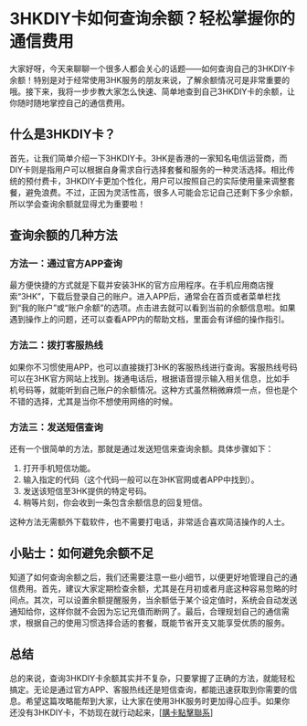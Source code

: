 # 3HKDIY卡如何查询余额？轻松掌握你的通信费用

大家好呀，今天来聊聊一个很多人都会关心的话题——如何查询自己的3HKDIY卡余额！特别是对于经常使用3HK服务的朋友来说，了解余额情况可是非常重要的哦。接下来，我将一步步教大家怎么快速、简单地查到自己3HKDIY卡的余额，让你随时随地掌控自己的通信费用。

## 什么是3HKDIY卡？

首先，让我们简单介绍一下3HKDIY卡。3HK是香港的一家知名电信运营商，而DIY卡则是指用户可以根据自身需求自行选择套餐和服务的一种灵活选择。相比传统的预付费卡，3HKDIY卡更加个性化，用户可以按照自己的实际使用量来调整套餐，避免浪费。不过，正因为灵活性高，很多人可能会忘记自己还剩下多少余额，所以学会查询余额就显得尤为重要啦！

## 查询余额的几种方法

### 方法一：通过官方APP查询

最方便快捷的方式就是下载并安装3HK的官方应用程序。在手机应用商店搜索“3HK”，下载后登录自己的账户。进入APP后，通常会在首页或者菜单栏找到“我的账户”或“账户余额”的选项。点击进去就可以看到当前的余额信息啦。如果遇到操作上的问题，还可以查看APP内的帮助文档，里面会有详细的操作指引。

### 方法二：拨打客服热线

如果你不习惯使用APP，也可以直接拨打3HK的客服热线进行查询。客服热线号码可以在3HK官方网站上找到。拨通电话后，根据语音提示输入相关信息，比如手机号码等，就能听到自己账户的余额情况。这种方式虽然稍微麻烦一点，但也是个不错的选择，尤其是当你不想使用网络的时候。

### 方法三：发送短信查询

还有一个很简单的方法，那就是通过发送短信来查询余额。具体步骤如下：
1. 打开手机短信功能。
2. 输入指定的代码（这个代码一般可以在3HK官网或者APP中找到）。
3. 发送该短信至3HK提供的特定号码。
4. 稍等片刻，你会收到一条包含余额信息的回复短信。

这种方法无需额外下载软件，也不需要打电话，非常适合喜欢简洁操作的人士。

## 小贴士：如何避免余额不足

知道了如何查询余额之后，我们还需要注意一些小细节，以便更好地管理自己的通信费用。首先，建议大家定期检查余额，尤其是在月初或者月底这种容易忽略的时间点。其次，可以设置余额提醒服务，当余额低于某个设定值时，系统会自动发送通知给你，这样你就不会因为忘记充值而断网了。最后，合理规划自己的通信需求，根据自己的使用习惯选择合适的套餐，既能节省开支又能享受优质的服务。

## 总结

总的来说，查询3HKDIY卡余额其实并不复杂，只要掌握了正确的方法，就能轻松搞定。无论是通过官方APP、客服热线还是短信查询，都能迅速获取到你需要的信息。希望这篇攻略能帮到大家，让大家在使用3HK服务时更加得心应手。如果你还没有3HKDIY卡，不妨现在就行动起来，[[購卡點擊聯系](https://t.me/s/esim1088)]